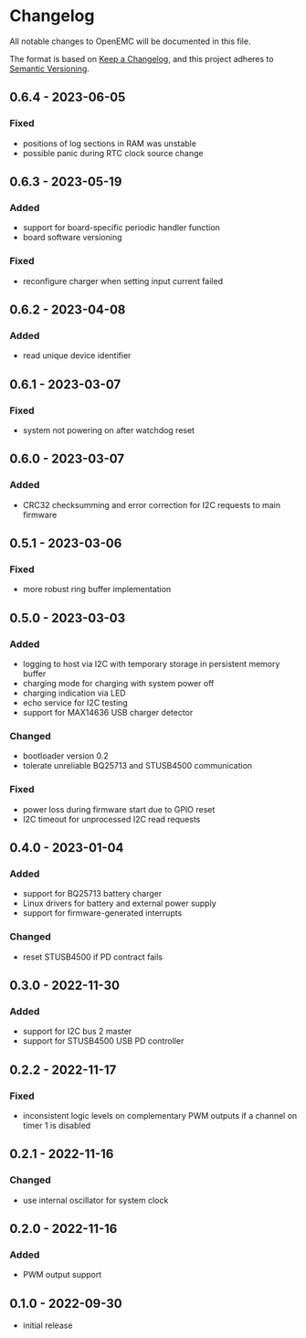 # Changelog
All notable changes to OpenEMC will be documented in this file.

The format is based on [Keep a Changelog](https://keepachangelog.com/en/1.0.0/),
and this project adheres to [Semantic Versioning](https://semver.org/spec/v2.0.0.html).

## 0.6.4 - 2023-06-05
### Fixed
- positions of log sections in RAM was unstable
- possible panic during RTC clock source change

## 0.6.3 - 2023-05-19
### Added
- support for board-specific periodic handler function
- board software versioning
### Fixed
- reconfigure charger when setting input current failed

## 0.6.2 - 2023-04-08
### Added
- read unique device identifier

## 0.6.1 - 2023-03-07
### Fixed
- system not powering on after watchdog reset

## 0.6.0 - 2023-03-07
### Added
- CRC32 checksumming and error correction for I2C requests to main firmware

## 0.5.1 - 2023-03-06
### Fixed
- more robust ring buffer implementation

## 0.5.0 - 2023-03-03
### Added
- logging to host via I2C with temporary storage in persistent memory buffer
- charging mode for charging with system power off
- charging indication via LED
- echo service for I2C testing
- support for MAX14636 USB charger detector
### Changed
- bootloader version 0.2
- tolerate unreliable BQ25713 and STUSB4500 communication
### Fixed
- power loss during firmware start due to GPIO reset
- I2C timeout for unprocessed I2C read requests

## 0.4.0 - 2023-01-04
### Added
- support for BQ25713 battery charger
- Linux drivers for battery and external power supply
- support for firmware-generated interrupts
### Changed
- reset STUSB4500 if PD contract fails

## 0.3.0 - 2022-11-30
### Added
- support for I2C bus 2 master
- support for STUSB4500 USB PD controller

## 0.2.2 - 2022-11-17
### Fixed
- inconsistent logic levels on complementary PWM outputs if a channel on
  timer 1 is disabled

## 0.2.1 - 2022-11-16
### Changed
- use internal oscillator for system clock

## 0.2.0 - 2022-11-16
### Added
- PWM output support

## 0.1.0 - 2022-09-30
- initial release
